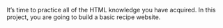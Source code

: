 It’s time to practice all of the HTML knowledge you have acquired. In this project, you are going to build a basic recipe website.

